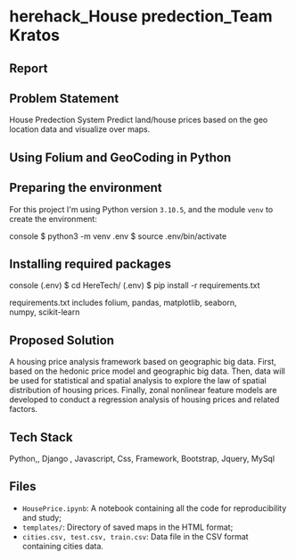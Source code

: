 
# herehack_House predection_Team Kratos

## Report

## Problem Statement

House Predection System Predict land/house prices based on the geo location data and visualize over maps.

## Using Folium and GeoCoding in Python 

## Preparing the environment

For this project I'm using Python version `3.10.5`, and the module `venv` to create the environment:

console
$ python3 -m venv .env
$ source .env/bin/activate

## Installing required packages

console
(.env) $ cd HereTech/
(.env) $ pip install -r requirements.txt

requirements.txt includes folium, pandas, matplotlib, seaborn, numpy, scikit-learn


## Proposed Solution

A housing price analysis framework based on geographic big data. First, based on the hedonic price model and geographic big data. Then, data will be used for statistical and spatial analysis to explore the law of spatial distribution of housing prices. Finally, zonal nonlinear feature models are developed to conduct a regression analysis of housing prices and related factors.

## Tech Stack

Python,,
Django ,
Javascript,
Css,
Framework,
Bootstrap,
Jquery,
MySql

## Files

- `HousePrice.ipynb`: A notebook containing all the code for reproducibility and study;
- `templates/`: Directory of saved maps in the HTML format;
- `cities.csv, test.csv, train.csv`: Data file in the CSV format containing cities data.
